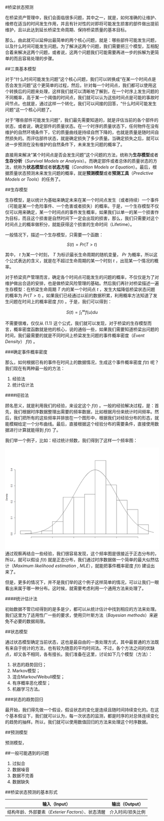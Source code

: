 #桥梁状态预测

在桥梁资产管理中，我们会面临很多问题，其中之一，就是，如何准确的让维护、维修在适当的时间发生作用，并且有针对性的对即将可能发生损害的部件做出提前维护，且以此达到延长桥梁生命周期、保持桥梁质量的基本目标。

那么，由此就可以延伸出最简单的两个核心问题，就是：哪些部件可能发生问题，以及什么时间可能发生问题。为了解决这两个问题，我们需要把三个模型，互相配合着来解决这两个问题，或者说，这两个问题我们可能需要再进一步的拆解为更简单的而且容易处理的步骤。

##三类基本模型

对于“什么时间可能发生问题”这个核心问题，我们可以转换成“在某一个时间点是否会发生问题”这个更简单的过程，然后，针对每一个时间点，我们都可以使用这个转换后的问题来处理，这样我们就可以清晰地了解到，在一个时序上发生问题的不同概率，高于某一个阈值的时间点，我们就可以认为这些时间点是可能的事故时间节点。也就是，通过这样一个转化，我们可以间接的回答，“什么时间可能发生问题”这一个核心问题了。

对于“哪些部件可能发生问题”，我们最先需要知道的，就是评估当前的各个部件的状态，或者说，确定部件的质量状态。在一个时序的质量状态下，任何物件在没有维护的自然环境条件下，它的质量曲线是持续自然下降的，也就是质量是随时间自然损失的。而评估部件状态，就是确定损失了多少质量。当确定损失之后，就可以进一步预测在没有维护的自然条件下，未来发生问题的概率了。

直接用来解决“某个时间点是否会发生问题”这个问题的方法，统称为**生存模型**或者**生存分析**（*Survival Models or Analysis*）。而确定部件或者总体的质量状态的方法，统称为**状态模型**或者**状态方程**（*Condition Models or Equation*）。最后，根据质量状态预测未来发生问题的概率，就是**预测模型**或者**预测工具**（*Predictive Models or Tools*）的任务了。

##生存模型

生存模型，是以统计为基础来确定未来在某一个时间点发生（或者持续）一个事件（可能是某一个危险事件、一个危害或者损失）的概率。于是，一个生存模型不仅仅可以用来确定，某一个时间点的事件发生概率，如果我们以单一的某一个损害作为目标，而且这个损害是自然时间下一定会出现的损害，那么，我们只需要对这个时间点上的概率做积分，就能获得这个损害的生命时间（Lifetime）。

一般情况下，描述一个生存模型，只需要一个函数：

$$
\begin{equation}
S(t) = Pr(T>t) \tag{1}
\end{equation}
$$

其中， $t$ 为某一个时刻， $T$ 为标识最长生命周期的随机变量， $Pr$ 为概率，所以这个公式表达的含义，就是在不超过生命周期的某一个时刻 $t$ ，出现某一个情况的概率。

对于桥梁资产管理而言，确定各个时间点可能发生的问题的概率，不仅仅是为了对维护做出合适的安排，也是做桥梁风险管理的基础。然后我们再针对桥梁描述一遍生存模型：在桥梁生命周期 $T$ 内的某一个时间点 $t$ ，发生大幅降低桥梁状态问题的概率为 $Pr(T>t)$ 。如果我们已经通过以前的数据积累，利用概率方法知道了发生问题在时间上的概率密度 $f(t)$ 。于是，我们可以得到：

$$
S(t) = \int_t^\infty f(u)du \tag{1.1}
$$

不需要很难，仅仅从 $(1.1)$ 这个公式，我们就可以发现，对于桥梁的生存模型而言，概率密度函数就是他的核心，说的通俗一些，如果我们需要知道桥梁出问题的时间，我们最需要的就是不同时间上桥梁发生问题的事件概率密度（*Event Density*） $f(t)$ 。

###确定事件概率密度

那么，如何根据已有的事件在时间上的数据情况，生成这个事件概率密度 $f(t)$ 呢？我们现在有两种最一般的方法：

1. 经验法
2. 统计估计法

####经验法

顾名思义，就是利用我们的经验，来设定这个 $f(t)$ 。一般的经验解决过程，是：首先，我们根据时序数据整理出需要的频率数据，比如根据月份来统计时间频率。然后，我们把所有的这些频率并排放在一个图形中，根据我们对经验分布的形态，就能模糊给定一个分布曲线。最后，直接根据这个经验分布的需要条件，直接使用数据进行计算就能得到 $f(t)$ 了。

我们举一个例子，比如：经过统计频数，我们得到了这样一个频率图：

![Foto1](https://github.com/LiangyiZhang/MD_FOTOS/raw/master/%231%20empiriecal_1.png  "频率图")
通过观察再结合一些经验，我们很容易发现，这个频率图是很接近于正态分布的，所以，就可以假设 $f(t)$ 就是正态分布，我们通过时序数据做一个简单的最大似然估计（*Maximum likelihood estimation* , *MLE*），就能把事件概率密度 $f(t)$ 建设出来了。

但是，更多的情况下，并不是我们举的这个例子这样简单的情况，可以让我们一眼看出来属于哪一种分布。这时候，就需要考虑利用一个通用方法来处理了。

####统计估计法

初始数据不管已经得到的是多是少，都可以从统计估计中找到相应的方法来处理。我们这里为了适用性广一些的要求，使用贝叶斯方法（*Bayesian methods*）来避免不必要的数据局限。



##状态模型

通过状态模型确定当前状态，这也是最自由的一类处理方式，其中最普通的方法既有来自于统计的方法，也有较为随意的平均时间法。不过，各个方法之间的优缺点，却又各不相同，各有擅长。我们准备在这里，讨论如下几个模型（方法）：

1. 状态的趋势回归；
2. Markov模型；
3. 混合Markov/Weibull模型；
4. 有序概率恶化模型；
5. 机器学习方法。

###状态的趋势回归

最开始，我们得先做一个假设，假设状态的变化是连续且随时间持续变化的。在这个基本假设下，我们就可以认为，每一次状态的监测，都是时序的对总体连续变化的趋势的抽样。所以，我们就可以使用数值回归的方法来处理这个时序数据。



##预测模型

预测模型，

##一般可能遇到的问题

1. 过拟合
2. 数据噪音
3. 数据不完善
4. 数据缺失

##桥梁状态预测的基本形式

输入（Input） | 输出（Output）
-------------|--------------
结构年龄、外部要素（*Exterier Factors*）、状态清醒 | 介入时间/损失比例
